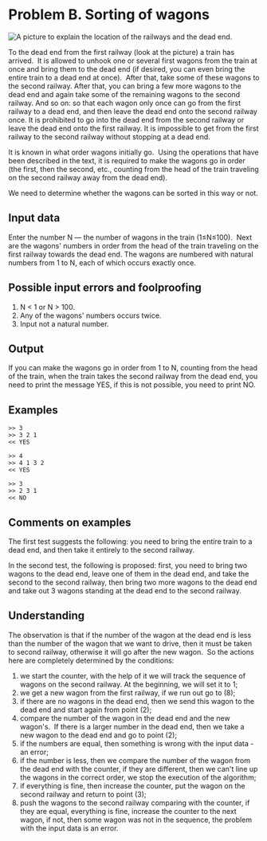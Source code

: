 # Problem B. Sorting of wagons

<picture>
<img alt='A picture to explain the location of the railways and the dead end.' src="https://github.com/zlatatikhomirova/problem_solving_with_abstract_data_types/blob/main/Problem_B_Sorting_of_wagons/picture_railways.png">
</picture>

To the dead end from the first railway (look at the picture) a train has arrived.  It is allowed to unhook one or several first wagons from the train at once and bring them to the dead end (if desired, you can even bring the entire train to a dead end at once).  After that, take some of these wagons to the second railway. After that, you can bring a few more wagons to the dead end and again take some of the remaining wagons to the second railway. And so on: so that each wagon only once can go from the first railway to a dead end, and then leave the dead end onto the second railway once. It is prohibited to go into the dead end from the second railway or leave the dead end onto the first railway. It is impossible to get from the first railway to the second railway without stopping at a dead end.

It is known in what order wagons initially go.  Using the operations that have been described in the text, it is required to make the wagons go in order (the first, then the second, etc., counting from the head of the train traveling on the second railway away from the dead end).

We need to determine whether the wagons can be sorted in this way or not.

## Input data

Enter the number N — the number of wagons in the train (1≤N≤100).  Next are the wagons' numbers in order from the head of the train traveling on the first railway towards the dead end. The wagons are numbered with natural numbers from 1 to N, each of which occurs exactly once.

## Possible input errors and foolproofing

1. N < 1 or N > 100.
2. Any of the wagons' numbers occurs twice.
3. Input not a natural number.

## Output

If you can make the wagons go in order from 1 to N, counting from the head of the train, when the train takes the second railway from the dead end, you need to print the message YES, if this is not possible, you need to print NO.

## Examples
```
>> 3
>> 3 2 1
<< YES

>> 4
>> 4 1 3 2
<< YES

>> 3
>> 2 3 1
<< NO

```
## Comments on examples

The first test suggests the following: you need to bring the entire train to a dead end, and then take it entirely to the second railway.

In the second test, the following is proposed: first, you need to bring two wagons to the dead end, leave one of them in the dead end, and take the second to the second railway, then bring two more wagons to the dead end and take out 3 wagons standing at the dead end to the second railway.

## Understanding

The observation is that if the number of the wagon at the dead end is less than the number of the wagon that we want to drive, then it must be taken to second railway, otherwise it will go after the new wagon.  So the actions here are completely determined by the conditions:
1) we start the counter, with the help of it we will track the sequence of wagons on the second railway. At the beginning, we will set it to 1;
2) we get a new wagon from the first railway, if we run out go to (8);
3) if there are no wagons in the dead end, then we send this wagon to the dead end and start again from point (2);
4) compare the number of the wagon in the dead end and the new wagon's.  If there is a larger number in the dead end, then we take a new wagon to the dead end and go to point (2);
5) if the numbers are equal, then something is wrong with the input data - an error;
6) if the number is less, then we compare the number of the wagon from the dead end with the counter, if they are different, then we can't line up the wagons in the correct order, we stop the execution of the algorithm;
7) if everything is fine, then increase the counter, put the wagon on the second railway and return to point (3);
8) push the wagons to the second railway comparing with the counter, if they are equal, everything is fine, increase the counter to the next wagon, if not, then some wagon was not in the sequence, the problem with the input data is an error.
